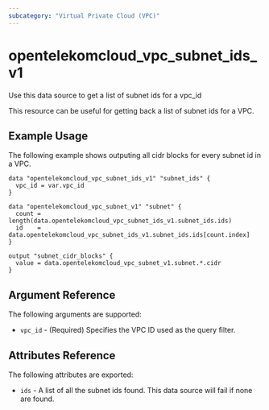 ```yaml
---
subcategory: "Virtual Private Cloud (VPC)"
---
```


# opentelekomcloud_vpc_subnet_ids_v1

Use this data source to get a list of subnet ids for a vpc_id

This resource can be useful for getting back a list of subnet ids for a VPC.

## Example Usage

The following example shows outputing all cidr blocks for every subnet id in a VPC.

```hcl
data "opentelekomcloud_vpc_subnet_ids_v1" "subnet_ids" {
  vpc_id = var.vpc_id
}

data "opentelekomcloud_vpc_subnet_v1" "subnet" {
  count = length(data.opentelekomcloud_vpc_subnet_ids_v1.subnet_ids.ids)
  id    = data.opentelekomcloud_vpc_subnet_ids_v1.subnet_ids.ids[count.index]
}

output "subnet_cidr_blocks" {
  value = data.opentelekomcloud_vpc_subnet_v1.subnet.*.cidr
}
```

## Argument Reference

The following arguments are supported:

* `vpc_id` - (Required) Specifies the VPC ID used as the query filter.

## Attributes Reference

The following attributes are exported:

* `ids` - A list of all the subnet ids found. This data source will fail if none are found.
